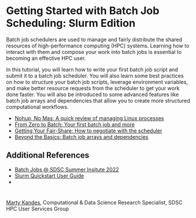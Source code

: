# Getting Started with Batch Job Scheduling: Slurm Edition

Batch job schedulers are used to manage and fairly distribute the shared resources of high-performance computing (HPC) systems. Learning how to interact with them and compose your work into batch jobs is essential to becoming an effective HPC user. 

In this tutorial, you will learn how to write your first batch job script and submit it to a batch job scheduler. You will also learn some best practices on how to structure your batch job scripts, leverage environment variables, and make better resource requests from the scheduler to get your work done faster. You will also be introduced to some advanced features like batch job arrays and dependencies that allow you to create more structured computational workflows.

- [Nohup, No Mas: A quick review of managing Linux processes](NOHUP.md)
- [From Zero to Batch: Your first batch job and more](BATCH.md)
- [Getting Your Fair-Share: How to negotiate with the scheduler](FAIRSHARE.md)
- [Beyond the Basics: Batch job arrays and dependencies](BEYOND.md)

## Additional References

- [Batch Jobs @ SDSC Summer Insitute 2022](https://github.com/sdsc/sdsc-summer-institute-2022/blob/main/2.4_batch_computing/MThomas-SDSC-SI22-Batch-Jobs-July-27-Computing-Jul2022.pdf)
- [Slurm Quickstart User Guide](https://slurm.schedmd.com/quickstart.html)
- 

#

[Marty Kandes](https://github.com/mkandes), Computational & Data Science Research Specialist, SDSC HPC User Services Group
